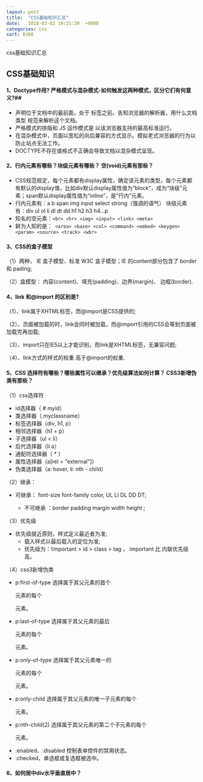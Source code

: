 ```yaml
---
layout: post
title:  "CSS基础知识汇总"
date:   2018-03-02 19:31:30  +0800
categories: css
sort: 0308
---
```


css基础知识汇总

## CSS基础知识

#### 1、Doctype作用? 严格模式与混杂模式-如何触发这两种模式，区分它们有何意义?##

- <!DOCTYPE> 声明位于文档中的最前面，处于 <html> 标签之前。告知浏览器的解析器，用什么文档类型 规范来解析这个文档。 
- 严格模式的排版和 JS 运作模式是  以该浏览器支持的最高标准运行。
- 在混杂模式中，页面以宽松的向后兼容的方式显示。模拟老式浏览器的行为以防止站点无法工作。
- DOCTYPE不存在或格式不正确会导致文档以混杂模式呈现。

#### 2、行内元素有哪些？块级元素有哪些？ 空(void)元素有那些？

- CSS规范规定，每个元素都有display属性，确定该元素的类型，每个元素都有默认的display值，比如div默认display属性值为“block”，成为“块级”元素；span默认display属性值为“inline”，是“行内”元素。  
- 行内元素有：a b span img input select strong（强调的语气） 块级元素有：div ul ol li dl dt dd h1 h2 h3 h4…p  
- 知名的空元素：` <br> <hr> <img> <input> <link> <meta> `
- 鲜为人知的是：` <area> <base> <col> <command> <embed> <keygen> <param> <source> <track> <wbr>`

#### 3、CSS的盒子模型

（1）两种， IE 盒子模型、标准 W3C 盒子模型；IE 的content部分包含了 border 和 pading;

（2）盒模型： 内容(content)、填充(padding)、边界(margin)、 边框(border).

#### 4、link 和@import 的区别是?

（1）、link属于XHTML标签，而@import是CSS提供的;

（2）、页面被加载的时，link会同时被加载，而@import引用的CSS会等到页面被加载完再加载;

（3）、import只在IE5以上才能识别，而link是XHTML标签，无兼容问题;

（4）、link方式的样式的权重 高于@import的权重.

#### 5、CSS 选择符有哪些？哪些属性可以继承？优先级算法如何计算？ CSS3新增伪类有那些？

（1）css选择符

- id选择器（ # myid）
- 类选择器（.myclassname）
- 标签选择器（div, h1, p）
- 相邻选择器（h1 + p）
- 子选择器（ul < li）
- 后代选择器（li a）
- 通配符选择器（ * ）
- 属性选择器（a[rel = "external"]）
- 伪类选择器（a: hover, li: nth - child）

（2）继承：

- 可继承： font-size font-family color, UL LI DL DD DT;

    *   不可继承 ：border padding margin width height ;

（3）优先级

- 优先级就近原则，样式定义最近者为准;
    - 载入样式以最后载入的定位为准;
    - 优先级为：!important >  id > class > tag  ， important 比 内联优先级高。

（4）css3新增伪类

- p:first-of-type 选择属于其父元素的首个 <p> 元素的每个 <p> 元素。
- p:last-of-type  选择属于其父元素的最后 <p> 元素的每个 <p> 元素。
- p:only-of-type  选择属于其父元素唯一的 <p> 元素的每个 <p> 元素。
- p:only-child    选择属于其父元素的唯一子元素的每个 <p> 元素。
- p:nth-child(2)  选择属于其父元素的第二个子元素的每个 <p> 元素。
- :enabled、:disabled 控制表单控件的禁用状态。
- :checked，单选框或复选框被选中。

#### 6、如何居中div水平垂直居中？




